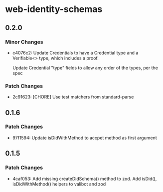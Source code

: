 # web-identity-schemas

## 0.2.0

### Minor Changes

- c4076c2: Update Credentials to have a Credential type and a Verifiable<> type, which includes a proof.

  Update Credential "type" fields to allow any order of the types, per the spec

### Patch Changes

- 2c91623: [CHORE] Use test matchers from standard-parse

## 0.1.6

### Patch Changes

- 97f1594: Update isDidWithMethod to accpet method as first argument

## 0.1.5

### Patch Changes

- 4caf053: Add missing createDidSchema() method to zod.
  Add isDid(), isDidWithMethod() helpers to valibot and zod
